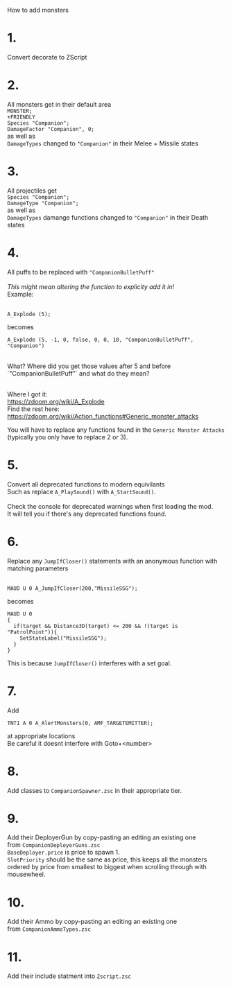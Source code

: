 How to add monsters

# 1.
Convert decorate to ZScript

# 2.
All monsters get in their default area<br>
`MONSTER;`<br>
`+FRIENDLY`<br>
`Species "Companion";`<br>
`DamageFactor "Companion", 0;`<br>
as well as<br>
`DamageTypes` changed to `"Companion"` in their Melee + Missile states

# 3.
All projectiles get<br>
`Species "Companion";`<br>
`DamageType "Companion";`<br>
as well as<br>
`DamageTypes` damange functions changed to `"Companion"` in their Death states

# 4.
All puffs to be replaced with `"CompanionBulletPuff"`<br>
<br>
_This might mean altering the function to explicity add it in!_<br>
Example:<br><br>
```
A_Explode (5);
```
becomes
```
A_Explode (5, -1, 0, false, 0, 0, 10, "CompanionBulletPuff", "Companion")
```
<br>
What? Where did you get those values after 5 and before `"CompanionBulletPuff"` and what do they mean?<br>
<br>

Where I got it:<br>
https://zdoom.org/wiki/A_Explode<br>
Find the rest here:<br>
https://zdoom.org/wiki/Action_functions#Generic_monster_attacks<br>

You will have to replace any functions found in the `Generic Monster Attacks`<br>
(typically you only have to replace 2 or 3).

# 5.
Convert all deprecated functions to modern equivilants<br>
Such as replace `A_PlaySound()` with `A_StartSound()`.<br>
<br>
Check the console for deprecated warnings when first loading the mod.<br>
It will tell you if there's any deprecated functions found.

# 6.
Replace any `JumpIfCloser()` statements with an anonymous function with<br>
matching parameters<br>
<br>

```
MAUD U 0 A_JumpIfCloser(200,"MissileSSG");
```
becomes<br>

```
MAUD U 0
{
  if(target && Distance3D(target) <= 200 && !(target is "PatrolPoint")){
    SetStateLabel("MissileSSG");
  }
}
```
This is because `JumpIfCloser()` interferes with a set goal.<br>

# 7.
Add<br>
```
TNT1 A 0 A_AlertMonsters(0, AMF_TARGETEMITTER);
```
at appropriate locations<br>
Be careful it doesnt interfere with Goto+&lt;number&gt;

# 8.
Add classes to `CompanionSpawner.zsc` in their appropriate tier.<br>

# 9.
Add their DeployerGun by copy-pasting an editing an existing one<br>
from `CompanionDeployerGuns.zsc`<br>
`BaseDeployer.price` is price to spawn 1.<br>
`SlotPriority` should be the same as price, this keeps all the monsters ordered
by price from smallest to biggest when scrolling through with mousewheel.<br>

# 10.
Add their Ammo by copy-pasting an editing an existing one<br>
from `CompanionAmmoTypes.zsc`<br>

# 11.
Add their include statment into `Zscript.zsc`<br>